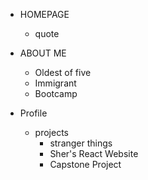 - HOMEPAGE 
    - quote 

- ABOUT ME
    - Oldest of five
    - Immigrant
    - Bootcamp

- Profile
    - projects 
        - stranger things
        - Sher's React Website
        - Capstone Project 
        